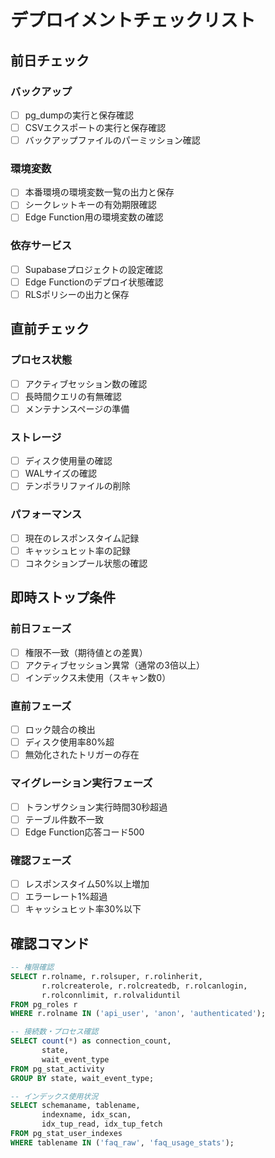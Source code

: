 # デプロイメントチェックリスト

## 前日チェック

### バックアップ
- [ ] pg_dumpの実行と保存確認
- [ ] CSVエクスポートの実行と保存確認
- [ ] バックアップファイルのパーミッション確認

### 環境変数
- [ ] 本番環境の環境変数一覧の出力と保存
- [ ] シークレットキーの有効期限確認
- [ ] Edge Function用の環境変数の確認

### 依存サービス
- [ ] Supabaseプロジェクトの設定確認
- [ ] Edge Functionのデプロイ状態確認
- [ ] RLSポリシーの出力と保存

## 直前チェック

### プロセス状態
- [ ] アクティブセッション数の確認
- [ ] 長時間クエリの有無確認
- [ ] メンテナンスページの準備

### ストレージ
- [ ] ディスク使用量の確認
- [ ] WALサイズの確認
- [ ] テンポラリファイルの削除

### パフォーマンス
- [ ] 現在のレスポンスタイム記録
- [ ] キャッシュヒット率の記録
- [ ] コネクションプール状態の確認

## 即時ストップ条件

### 前日フェーズ
- [ ] 権限不一致（期待値との差異）
- [ ] アクティブセッション異常（通常の3倍以上）
- [ ] インデックス未使用（スキャン数0）

### 直前フェーズ
- [ ] ロック競合の検出
- [ ] ディスク使用率80%超
- [ ] 無効化されたトリガーの存在

### マイグレーション実行フェーズ
- [ ] トランザクション実行時間30秒超過
- [ ] テーブル件数不一致
- [ ] Edge Function応答コード500

### 確認フェーズ
- [ ] レスポンスタイム50%以上増加
- [ ] エラーレート1%超過
- [ ] キャッシュヒット率30%以下

## 確認コマンド

```sql
-- 権限確認
SELECT r.rolname, r.rolsuper, r.rolinherit,
       r.rolcreaterole, r.rolcreatedb, r.rolcanlogin,
       r.rolconnlimit, r.rolvaliduntil
FROM pg_roles r
WHERE r.rolname IN ('api_user', 'anon', 'authenticated');

-- 接続数・プロセス確認
SELECT count(*) as connection_count,
       state,
       wait_event_type
FROM pg_stat_activity
GROUP BY state, wait_event_type;

-- インデックス使用状況
SELECT schemaname, tablename,
       indexname, idx_scan,
       idx_tup_read, idx_tup_fetch
FROM pg_stat_user_indexes
WHERE tablename IN ('faq_raw', 'faq_usage_stats');
``` 